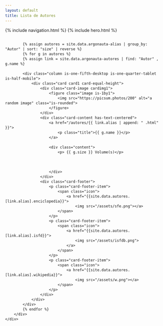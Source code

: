 ```yaml
---
layout: default
title: Lista de Autores
---
```

{% include navigation.html %}
{% include hero.html %}

<!-- cria cartões de autores distribuido por numero de volumes -->

<section class="section is-small">
    <div class="container box">
        <div class="columns is-multiline is-centered is-mobile">


            {% assign autores = site.data.argonauta-alias | group_by: "Autor" | sort: "size" | reverse %}
            {% for g in autores %}
            {% assign link = site.data.argonauta-autores | find: "Autor" , g.name %}

            <div class="column is-one-fifth-desktop is-one-quarter-tablet is-half-mobile">
                <div class="card card1 card-equal-height">
                    <div class="card-image cardimg1">
                        <figure class="image is-1by1">
                            <img src="https://picsum.photos/200" alt="a random image" class="is-rounded">
                        </figure>
                    </div>
                    <div class="card-content has-text-centered">
                        <a href="/autores/{{ link.alias | append: " .html" }}">
                            <p class="title">{{ g.name }}</p>
                        </a>

                        <div class="content">
                            <p> {{ g.size }} Volume(s)</p>



                        </div>
                    </div>
                    <div class="card-footer">
                        <p class="card-footer-item">
                            <span class="icon">
                                <a href="{{site.data.autores.[link.alias].enciclopedia}}">
                                    <img src="/assets/sfe.png"></a>
                            </span>
                        </p>
                        <p class="card-footer-item">
                            <span class="icon">
                                <a href="{{site.data.autores.[link.alias].isfd}}">
                                    <img src="/assets/isfdb.png">
                                </a>
                            </span>
                        </p>
                        <p class="card-footer-item">
                            <span class="icon">
                                <a href="{{site.data.autores.[link.alias].wikipedia}}">
                                    <img src="/assets/w.png"></a>
                            </span>
                        </p>
                    </div>
                </div>
            </div>
            {% endfor %}
        </div>
    </div>
</section>